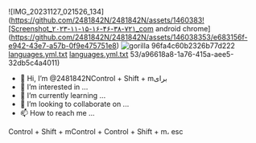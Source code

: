 ![IMG_20231127_021526_134](https://github.com/2481842N/2481842N/assets/1460383![Screenshot_۲۰۲۳-۱۱-۱۵-۱۶-۴۶-۳۸-۷۲۱_com android chrome](https://github.com/2481842N/2481842N/assets/146038353/e683156f-e942-43e7-a57b-0f9e475751e8)
![gorilla 96fa4c60b2326b77d222](https://github.com/2481842N/2481842N/assets/146038353/b6dfff72-9a9d-4c18-aa49-50dd87cf1f7c)
[languages.yml.txt](https://github.com/2481842N/2481842N/files/13760353/languages.yml.txt)
[languages.yml.txt](https://github.com/2481842N/2481842N/files/13760351/languages.yml.txt)
53/a96618a8-1a76-415a-aee5-32db5c4a4011)
- 👋 Hi, I’m @2481842NControl + Shift + mبرای
- 👀 I’m interested in ...
- 🌱 I’m currently learning ...
- 💞️ I’m looking to collaborate on ...
- 📫 How to reach me ...

<!---
2481842N/2481842N is a ✨ special ✨ repository because its `README.md`tab (this file) appearsappears tabon your GitHub profile.appears
You can click the Preview link to take a look at your changes.
--->
Control + Shift + mControl + Control + Shift + m، esc

